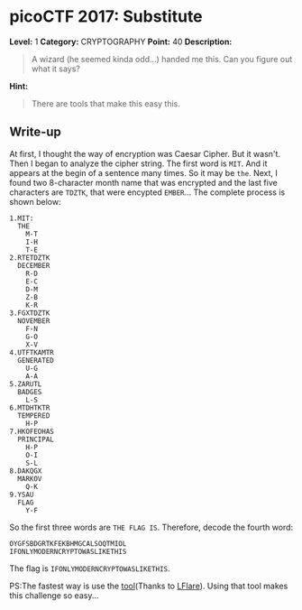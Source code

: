 # picoCTF 2017: Substitute

**Level:** 1 **Category:** CRYPTOGRAPHY **Point:** 40 **Description:**

>A wizard (he seemed kinda odd...) handed me this. Can you figure out what it says?

**Hint:**

>There are tools that make this easy this.

## Write-up

At first, I thought the way of encryption was Caesar Cipher. But it wasn't.
Then I began to analyze the cipher string. The first word is `MIT`. And it appears at the begin of a sentence many times. So it may be `the`. Next, I found two 8-character month name that was encrypted and the last five characters are `TDZTK`, that were encypted `EMBER`... The complete process is shown below:

``` 
1.MIT:
  THE
    M-T
    I-H
    T-E
2.RTETDZTK
  DECEMBER
    R-D
    E-C
    D-M
    Z-B
    K-R
3.FGXTDZTK
  NOVEMBER
    F-N
    G-O
    X-V
4.UTFTKAMTR
  GENERATED
    U-G
    A-A
5.ZARUTL
  BADGES
    L-S
6.MTDHTKTR
  TEMPERED
    H-P
7.HKOFEOHAS
  PRINCIPAL
    H-P
    O-I
    S-L
8.DAKQGX
  MARKOV
    Q-K
9.YSAU
  FLAG
    Y-F
```

So the first three words are `THE FLAG IS`. Therefore, decode the fourth word:

```
OYGFSBDGRTKFEKBHMGCALSOQTMIOL
IFONLYMODERNCRYPTOWASLIKETHIS
```

The flag is `IFONLYMODERNCRYPTOWASLIKETHIS`.

PS:The fastest way is use the [tool](http://quipqiup.com/)(Thanks to [LFlare](https://github.com/LFlare)). Using that tool makes this challenge so easy...